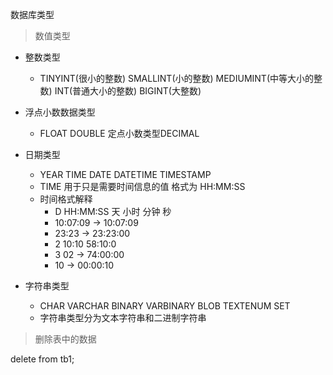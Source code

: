 数据库类型

> 数值类型

+  整数类型
	+ TINYINT(很小的整数) SMALLINT(小的整数) MEDIUMINT(中等大小的整数) INT(普通大小的整数) BIGINT(大整数)
+  浮点小数数据类型
	+ FLOAT DOUBLE 定点小数类型DECIMAL
+ 日期类型
	+ YEAR TIME DATE DATETIME TIMESTAMP
	+ TIME 用于只是需要时间信息的值 格式为 HH:MM:SS
	+ 时间格式解释
		+ D HH:MM:SS 天 小时 分钟 秒
		+ 10:07:09 -> 10:07:09
		+ 23:23 -> 23:23:00
		+ 2 10:10 58:10:0
		+ 3 02 -> 74:00:00
		+ 10 -> 00:00:10

+ 字符串类型
	+ CHAR VARCHAR BINARY VARBINARY BLOB TEXTENUM SET
	+ 字符串类型分为文本字符串和二进制字符串

> 删除表中的数据

delete from tb1;